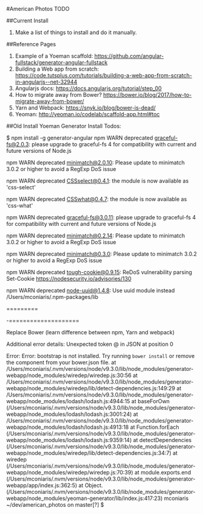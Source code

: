 #American Photos TODO

##Current Install
1. Make a list of things to install and do it manually.



##Reference Pages
1. Example of a Yoeman scaffold: https://github.com/angular-fullstack/generator-angular-fullstack
2. Building a Web app from scratch: https://code.tutsplus.com/tutorials/building-a-web-app-from-scratch-in-angularjs--net-32944
3. Angularjs docs: https://docs.angularjs.org/tutorial/step_00
4. How to migrate away from Bower? https://bower.io/blog/2017/how-to-migrate-away-from-bower/
5. Yarn and Webpack: https://snyk.io/blog/bower-is-dead/
6. Yeoman: http://yeoman.io/codelab/scaffold-app.html#toc



##Old Install
Yoeman Generator Install Todos:

$ npm install -g generator-angular
npm WARN deprecated graceful-fs@2.0.3: please upgrade to graceful-fs 4 for compatibility with current and future versions of Node.js

npm WARN deprecated minimatch@2.0.10: Please update to minimatch 3.0.2 or higher to avoid a RegExp DoS issue

npm WARN deprecated CSSselect@0.4.1: the module is now available as 'css-select'

npm WARN deprecated CSSwhat@0.4.7: the module is now available as 'css-what'

npm WARN deprecated graceful-fs@3.0.11: please upgrade to graceful-fs 4 for compatibility with current and future versions of Node.js

npm WARN deprecated minimatch@0.2.14: Please update to minimatch 3.0.2 or higher to avoid a RegExp DoS issue

npm WARN deprecated minimatch@0.3.0: Please update to minimatch 3.0.2 or higher to avoid a RegExp DoS issue

npm WARN deprecated tough-cookie@0.9.15: ReDoS vulnerability parsing Set-Cookie https://nodesecurity.io/advisories/130

npm WARN deprecated node-uuid@1.4.8: Use uuid module instead
/Users/mconiaris/.npm-packages/lib



=========



-====================


Replace Bower (learn difference between npm, Yarn and webpack)


Additional error details:
Unexpected token @ in JSON at position 0


Error: Error: bootstrap is not installed. Try running `bower install` or remove the component from your bower.json file.
    at /Users/mconiaris/.nvm/versions/node/v9.3.0/lib/node_modules/generator-webapp/node_modules/wiredep/wiredep.js:30:56
    at /Users/mconiaris/.nvm/versions/node/v9.3.0/lib/node_modules/generator-webapp/node_modules/wiredep/lib/detect-dependencies.js:149:29
    at /Users/mconiaris/.nvm/versions/node/v9.3.0/lib/node_modules/generator-webapp/node_modules/lodash/lodash.js:4944:15
    at baseForOwn (/Users/mconiaris/.nvm/versions/node/v9.3.0/lib/node_modules/generator-webapp/node_modules/lodash/lodash.js:3001:24)
    at /Users/mconiaris/.nvm/versions/node/v9.3.0/lib/node_modules/generator-webapp/node_modules/lodash/lodash.js:4913:18
    at Function.forEach (/Users/mconiaris/.nvm/versions/node/v9.3.0/lib/node_modules/generator-webapp/node_modules/lodash/lodash.js:9359:14)
    at detectDependencies (/Users/mconiaris/.nvm/versions/node/v9.3.0/lib/node_modules/generator-webapp/node_modules/wiredep/lib/detect-dependencies.js:34:7)
    at wiredep (/Users/mconiaris/.nvm/versions/node/v9.3.0/lib/node_modules/generator-webapp/node_modules/wiredep/wiredep.js:70:39)
    at module.exports.end (/Users/mconiaris/.nvm/versions/node/v9.3.0/lib/node_modules/generator-webapp/app/index.js:362:5)
    at Object.<anonymous> (/Users/mconiaris/.nvm/versions/node/v9.3.0/lib/node_modules/generator-webapp/node_modules/yeoman-generator/lib/index.js:417:23)
mconiaris ~/dev/american_photos on master[?]
$ 
